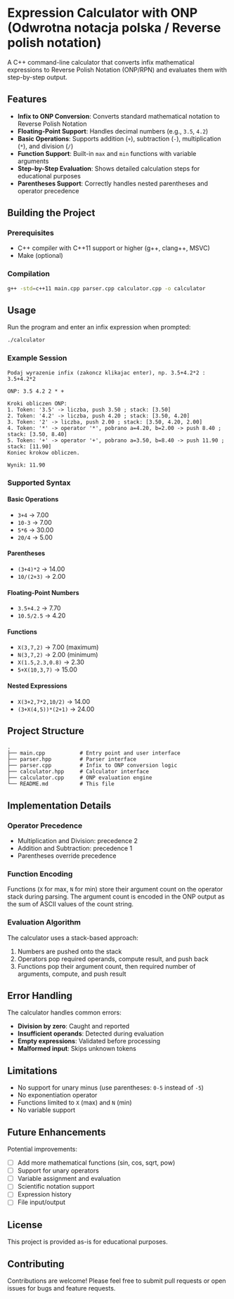# Expression Calculator with ONP (Odwrotna notacja polska / Reverse polish notation)

A C++ command-line calculator that converts infix mathematical expressions to Reverse Polish Notation (ONP/RPN) and evaluates them with step-by-step output.

## Features

- **Infix to ONP Conversion**: Converts standard mathematical notation to Reverse Polish Notation
- **Floating-Point Support**: Handles decimal numbers (e.g., `3.5`, `4.2`)
- **Basic Operations**: Supports addition (`+`), subtraction (`-`), multiplication (`*`), and division (`/`)
- **Function Support**: Built-in `max` and `min` functions with variable arguments
- **Step-by-Step Evaluation**: Shows detailed calculation steps for educational purposes
- **Parentheses Support**: Correctly handles nested parentheses and operator precedence

## Building the Project

### Prerequisites
- C++ compiler with C++11 support or higher (g++, clang++, MSVC)
- Make (optional)

### Compilation
```bash
g++ -std=c++11 main.cpp parser.cpp calculator.cpp -o calculator
```

## Usage

Run the program and enter an infix expression when prompted:

```bash
./calculator
```

### Example Session

```
Podaj wyrazenie infix (zakoncz klikajac enter), np. 3.5+4.2*2 :
3.5+4.2*2

ONP: 3.5 4.2 2 * + 

Kroki obliczen ONP:
1. Token: '3.5' -> liczba, push 3.50 ; stack: [3.50]
2. Token: '4.2' -> liczba, push 4.20 ; stack: [3.50, 4.20]
3. Token: '2' -> liczba, push 2.00 ; stack: [3.50, 4.20, 2.00]
4. Token: '*' -> operator '*', pobrano a=4.20, b=2.00 -> push 8.40 ; stack: [3.50, 8.40]
5. Token: '+' -> operator '+', pobrano a=3.50, b=8.40 -> push 11.90 ; stack: [11.90]
Koniec krokow obliczen.

Wynik: 11.90
```

### Supported Syntax

#### Basic Operations
- `3+4` → 7.00
- `10-3` → 7.00
- `5*6` → 30.00
- `20/4` → 5.00

#### Parentheses
- `(3+4)*2` → 14.00
- `10/(2+3)` → 2.00

#### Floating-Point Numbers
- `3.5+4.2` → 7.70
- `10.5/2.5` → 4.20

#### Functions
- `X(3,7,2)` → 7.00 (maximum)
- `N(3,7,2)` → 2.00 (minimum)
- `X(1.5,2.3,0.8)` → 2.30
- `5+X(10,3,7)` → 15.00

#### Nested Expressions
- `X(3+2,7*2,10/2)` → 14.00
- `(3+X(4,5))*(2+1)` → 24.00

## Project Structure

```
.
├── main.cpp           # Entry point and user interface
├── parser.hpp         # Parser interface
├── parser.cpp         # Infix to ONP conversion logic
├── calculator.hpp     # Calculator interface
├── calculator.cpp     # ONP evaluation engine
└── README.md          # This file
```

## Implementation Details

### Operator Precedence
- Multiplication and Division: precedence 2
- Addition and Subtraction: precedence 1
- Parentheses override precedence

### Function Encoding
Functions (`X` for max, `N` for min) store their argument count on the operator stack during parsing. The argument count is encoded in the ONP output as the sum of ASCII values of the count string.

### Evaluation Algorithm
The calculator uses a stack-based approach:
1. Numbers are pushed onto the stack
2. Operators pop required operands, compute result, and push back
3. Functions pop their argument count, then required number of arguments, compute, and push result

## Error Handling

The calculator handles common errors:
- **Division by zero**: Caught and reported
- **Insufficient operands**: Detected during evaluation
- **Empty expressions**: Validated before processing
- **Malformed input**: Skips unknown tokens

## Limitations

- No support for unary minus (use parentheses: `0-5` instead of `-5`)
- No exponentiation operator
- Functions limited to `X` (max) and `N` (min)
- No variable support

## Future Enhancements

Potential improvements:
- [ ] Add more mathematical functions (sin, cos, sqrt, pow)
- [ ] Support for unary operators
- [ ] Variable assignment and evaluation
- [ ] Scientific notation support
- [ ] Expression history
- [ ] File input/output

## License

This project is provided as-is for educational purposes.

## Contributing

Contributions are welcome! Please feel free to submit pull requests or open issues for bugs and feature requests.
